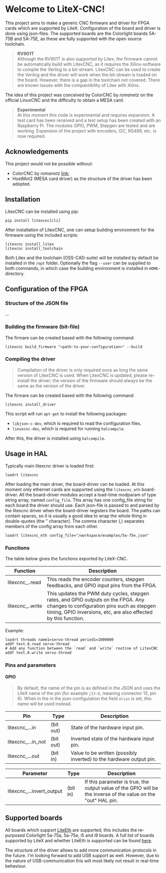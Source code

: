 # Welcome to LiteX-CNC!

This project aims to make a generic CNC firmware and driver for FPGA cards which are supported by LiteX. Configuration of the board and driver is done using json-files. The supported boards are the Colorlight boards 5A-75B and 5A-75E, as these are fully supported with the open source toolchain.

> **RV901T** <br>
> Although the RV901T is also supported by Litex, the firmware cannot be automatically build with LitexCNC, as it requires the Xilinx-software to compile the Verilog to a bit-stream. LitexCNC can be used to create the Verilog and the driver will work when the bit-stream is loaded on the board. However, there is a gap in the toolchain not covered. There are known issues with the compantibility of Litex with Xilinx.

The idea of this project was conceived by ColorCNC by *romanetz* on the official LinuxCNC and the difficulty to obtain a MESA card.

> **Experimental** <br>
> At this moment this code is experimental and requires expansion. A test card has been received and a test setup has been created with an Raspberry Pi. The modules GPIO, PWM, Stepgen are tested and are working. Expansion of the project with encoders, I2C, RS489, etc. is now required.

## Acknowledgements
This project would not be possible without:
- ColorCNC by *romanetz* [link](https://forum.linuxcnc.org/27-driver-boards/44422-colorcnc?start=0);
- HostMot2 (MESA card driver) as the structure of the driver has been adopted.

## Installation
LitexCNC can be installed using pip:
```shell
pip install litexcnc[cli]
```

After installation of LitexCNC, one can setup building environment for the firmware using the included scripts:
```shell
litexcnc install_litex
litexcnc install_toolchain
```

Both Litex and the toolchain (OSS-CAD-suite) will be installed by default be installed in the `/opt` folder. Optionally the flag `--user` can be supplied to both commands, in which case the building environment is installed in `HOME`-directory.

## Configuration of the FPGA

### Structure of the JSON file
...

### Building the firmware (bit-file)
The firmare can be created based with the following command:
```shell
litexcnc build_firmware "<path-to-your-configuration>" --build 
```

### Compiling the driver

> Compilation of the driver is only required once as long the same version of LitexCNC is used. When LitexCNC is updated, please re-install the driver; the version of the firmware should always be the same as the version of the driver. 

The firmare can be created based with the following command:
```shell
litexcnc install_driver
```

This script will run `apt-get` to install the following packages:
- `libjson-c-dev`, which is required to read the configuration files. 
- `linuxcnc-dev`, which is required for running `halcompile`.



After this, the driver is installed using `halcompile`.

## Usage in HAL
Typically main litexcnc driver is loaded first:
```
loadrt litexcnc
```

After loading the main driver, the board-driver can be loaded. At this moment only ethernet cards are supported using the `litexcnc_eth` board-driver. All the board-driver modules accept a load-time modparam of type string array, named `config_file`. This array has one config_file string for each board the driver should use. Each json-file is passed to and parsed by the litexcnc driver when the board-driver registers the board. The paths can contain spaces, so it is usually a good idea to wrap the whole thing in double-quotes (the " character). The comma character (,) separates members of the config array from each other.
```
loadrt litexcnc_eth config_file="/workspace/examples/5a-75e.json"
```

### Functions

The table below gives the functions exported by LiteX-CNC. 

| Function        | Description |
|-----------------|-------------|
| litexcnc_<BoardName>.<BoardNum>.read | This reads the encoder counters, stepgen feedbacks, and GPIO input pins from the FPGA. |
| litexcnc_<BoardName>.<BoardNum>.write     | This updates the PWM duty cycles, stepgen rates, and GPIO outputs on the FPGA. Any changes to configuration pins such as stepgen timing, GPIO inversions, etc, are also effected by this function. |

Example:
```
loadrt threads name1=servo-thread period1=1000000
addf test.0.read servo-thread
# Add any function between the `read` and `write` routine of LitexCNC
addf test.0.write servo-thread
```

### Pins and parameters

#### GPIO

> By default, the name of the pin is as defined in the JSON and uses the LiteX name of the pin (for example `j13:6`, meaning connector 13, pin 6). When in the in the josn-configutation the field `alias` is set, this name will be used instead.

| Pin        | Type | Description |
|------------|------|-------------|
|litexcnc_<BoardName>.<BoardNum>.<PinName>.in | (bit out) | State of the hardware input pin.
|litexcnc_<BoardName>.<BoardNum>.<PinName>.in_not | (bit out) | Inverted state of the hardware input pin.
|litexcnc_<BoardName>.<BoardNum>.<PinName>.out | (bit in) | Value to be written (possibly inverted) to the hardware output pin.

| Parameter  | Type | Description |
|------------|------|-------------|
|litexcnc_<BoardName>.<BoardNum>.<PinName>.invert_output | (bit in) | If this parameter is true, the output value of the GPIO will be the inverse of the value on the "out" HAL pin.

## Supported boards
All boards which support [LiteEth](https://github.com/enjoy-digital/liteeth) are supported, this includes the re-purposed Colorlight 5a-75a, 5a-75e, i5 and i9 boards. A full list of boards supported by LiteX and whether LiteEth is supported can be found [here](https://github.com/litex-hub/litex-boards).

The structure of the driver allows to add more communication protocols in the future. I'm looking forward to add USB support as well. However, due to the nature of USB-communication this will most likely not result in real-time behaviour.
